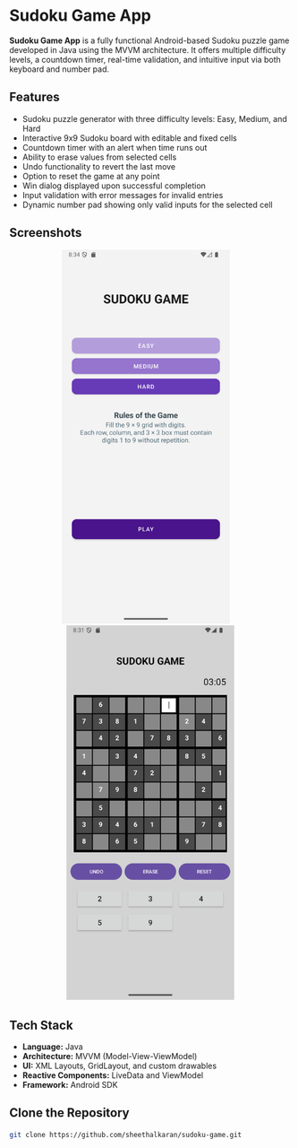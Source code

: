 # Sudoku Game App

**Sudoku Game App** is a fully functional Android-based Sudoku puzzle game developed in Java using the MVVM architecture. It offers multiple difficulty levels, a countdown timer, real-time validation, and intuitive input via both keyboard and number pad.

## Features

- Sudoku puzzle generator with three difficulty levels: Easy, Medium, and Hard  
- Interactive 9x9 Sudoku board with editable and fixed cells  
- Countdown timer with an alert when time runs out  
- Ability to erase values from selected cells  
- Undo functionality to revert the last move  
- Option to reset the game at any point  
- Win dialog displayed upon successful completion  
- Input validation with error messages for invalid entries  
- Dynamic number pad showing only valid inputs for the selected cell  

## Screenshots

<p align="center">
  <img src="screenshots/main_screen.png" alt="Main Screen" width="300"/>
  &nbsp;&nbsp;&nbsp;
  <img src="screenshots/game_screen.png" alt="Game Screen" width="300"/>
</p>

## Tech Stack

- **Language:** Java  
- **Architecture:** MVVM (Model-View-ViewModel)  
- **UI:** XML Layouts, GridLayout, and custom drawables  
- **Reactive Components:** LiveData and ViewModel  
- **Framework:** Android SDK 

## Clone the Repository

```bash
git clone https://github.com/sheethalkaran/sudoku-game.git
